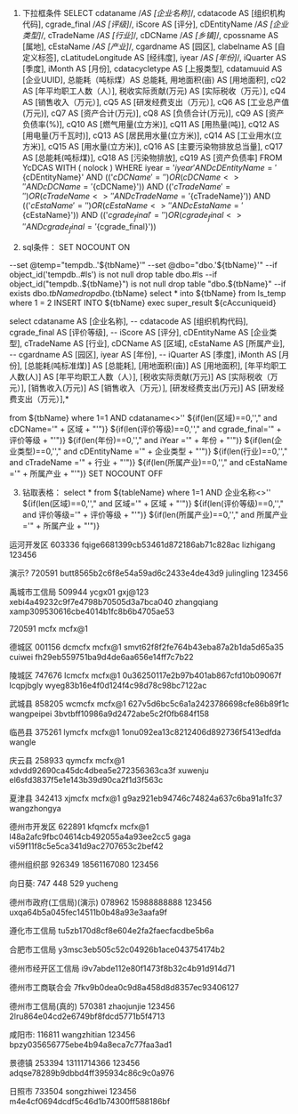 1. 下拉框条件
   SELECT
	cdataname /*AS [企业名称]*/,
	cdatacode AS [组织机构代码],
	cgrade_final /*AS [评级]*/,
	iScore AS [评分],
	cDEntityName /*AS [企业类型]*/,
	cTradeName /*AS [行业]*/,
	cDCName /*AS [乡镇]*/,
	cpossname AS [属地],
	cEstaName /*AS [产业]*/,
	cgardname AS [园区],
	clabelname AS [自定义标签],
	cLatitudeLongitude AS [经纬度],
	iyear /*AS [年份]*/,
	iQuarter AS [季度],
	iMonth AS [月份],
	cdatacycletype AS [上报类型],
	cdatamuuid AS [企业UUID],
	总能耗（吨标煤）AS 总能耗,
	用地面积(亩) AS [用地面积],
	cQ2 AS [年平均职工人数（人）],
	税收实际贡献(万元) AS [实际税收（万元）],
	cQ4 AS [销售收入（万元）],
	cQ5 AS [研发经费支出（万元）],
	cQ6 AS [工业总产值(万元)],
	cQ7 AS [资产合计(万元)],
	cQ8 AS [负债合计(万元)],
	cQ9 AS [资产负债率(%)],
	cQ10 AS [燃气用量(立方米)],
	cQ11 AS [用热量(吨)],
	cQ12 AS [用电量(万千瓦时)],
	cQ13 AS [居民用水量(立方米)],
	cQ14 AS [工业用水(立方米)],
	cQ15 AS [用水量(立方米)],
	cQ16 AS [主要污染物排放总当量],
	cQ17 AS [总能耗(吨标煤)],
	cQ18 AS [污染物排放],
	cQ19 AS [资产负债率] 
FROM
	YcDCAS WITH ( nolock )
WHERE
	iyear = '${iyear}'
	AND cDEntityName = '${cDEntityName}'
	AND (('${cDCName}' ='') OR (cDCName <> '' AND cDCName = '${cDCName}'))
		AND (('${cTradeName}' ='') OR (cTradeName  <> '' AND cTradeName  = '${cTradeName}'))
			AND (('${cEstaName}' ='') OR (cEstaName  <> '' AND cEstaName  = '${cEstaName}'))
				AND (('${cgrade_final}' ='') OR (cgrade_final  <> '' AND cgrade_final  = '${cgrade_final}'))

2. sql条件：
 SET NOCOUNT ON  

--set @temp="tempdb..'${tbName}'"
--set @dbo="dbo.'${tbName}'"
--if object_id('tempdb..#ls') is not null drop table dbo.#ls
--if object_id("tempdb..${tbName}") is not null drop table "dbo.${tbName}"
--if exists dbo.${tbName} drop dbo.${tbName}
select * into ${tbName} from ls_temp where 1 = 2
INSERT INTO ${tbName} exec  super_result ${cAccuniqueid}

select 
	cdataname AS [企业名称],
--	cdatacode AS [组织机构代码],
	cgrade_final AS [评价等级],
--	iScore AS [评分],
	cDEntityName AS [企业类型],
	cTradeName AS [行业],
	cDCName AS [区域],
	cEstaName AS [所属产业],
--	cgardname AS [园区],
	iyear AS [年份],
--	iQuarter AS [季度],
	iMonth AS [月份],
	[总能耗(吨标准煤)] AS [总能耗],
	[用地面积(亩)] AS [用地面积],
	[年平均职工人数(人)] AS [年平均职工人数（人）],
	[税收实际贡献(万元)] AS [实际税收（万元）],
	[销售收入(万元)] AS 	[销售收入（万元）],
	[研发经费支出(万元)] AS [研发经费支出（万元）],*
	
from ${tbName}
where 1=1 AND cdataname<>''
${if(len(区域)==0,''," and cDCName='" + 区域 + "'")}
${if(len(评价等级)==0,''," and cgrade_final='" + 评价等级 + "'")}
${if(len(年份)==0,''," and iYear ='" + 年份 + "'")}
${if(len(企业类型)==0,''," and cDEntityName ='" + 企业类型 + "'")}
${if(len(行业)==0,''," and cTradeName ='" + 行业 + "'")}
${if(len(所属产业)==0,''," and cEstaName ='" + 所属产业 + "'")}
SET NOCOUNT OFF   

3. 钻取表格：
select * from ${tableName}
where 1=1 AND 企业名称<>''
${if(len(区域)==0,''," and 区域='" + 区域 + "'")}
${if(len(评价等级)==0,''," and 评价等级='" + 评价等级 + "'")}
${if(len(所属产业)==0,''," and 所属产业='" + 所属产业 + "'")}



运河开发区 603336 fqige6681399cb53461d872186ab71c828ac lizhigang 123456

演示? 720591 butt8565b2c6f8e54a59ad6c2433e4de43d9 julingling   123456

禹城市工信局 509944 ycgx01 gxj@123 xebi4a49232c9f7e4798b70505d3a7bca040 zhangqiang xamp309530616cbe4014b1fc8b6b4705ae53

720591   mcfx   mcfx@1

德城区 001156 dcmcfx mcfx@1 smvt62f8f2fe764b43eba87a2b1da5d65a35 cuiwei fh29eb559751ba9d4de6aa656e14ff7c7b22

陵城区 747676 lcmcfx mcfx@1 0u36250117e2b97b401ab867cfd10b09067f lcqpjbgly wyeg83b16e4f0d124f4c98d78c98bc7122ac

武城县 858205 wcmcfx mcfx@1 627v5d6bc5c6a1a2423786698cfe86b89f1c wangpeipei 3bvtbff10986a9d2472abe5c2f0fb684f158

临邑县 375261 lymcfx mcfx@1 1onu092ea13c8212406d892736f5413edfda wangle 

庆云县 258933   qymcfx   mcfx@1 xdvdd92690ca45dc4dbea5e272356363ca3f xuwenju el6sfd3837f5e1e143b39d90ca2f1d3f563c

夏津县 342413   xjmcfx   mcfx@1  g9az921eb94746c74824a637c6ba91a1fc37 wangzhongya

德州市开发区 622891  kfqmcfx    mcfx@1  l48a2afc9fbc04614cb492055a4a93ee2cc5 gaga    vi59f11f8c5e5ca341d9ac2707653c2bef42

德州组织部 926349 18561167080 123456

向日葵: 747 448 529 yucheng

德州市政府(工信局)(演示) 078962     15988888888 123456 uxqa64b5a045fec14511b0b48a93e3aafa9f

遵化市工信局 tu5zb170d8cf8e604e2fa2faecfacdbe5b6a

合肥市工信局 y3msc3eb505c52c04926b1ace043754174b2

德州市经开区工信局 i9v7abde112e80f1473f8b32c4b91d914d71

德州市工商联合会 7fkv9b0dea0c9d8a458d8d8357ec93406127

德州市工信局(真的) 570381 zhaojunjie 123456 2lru864e04cd2e6749bf8fdcd5771b5f4713

咸阳市: 116811 wangzhitian 123456 bpzy035656775ebe4b94a8eca7c77faa3ad1

景德镇 253394 13111714366 123456 adqse78289b9dbbd4ff395934c86c9c0a976

日照市 733504 songzhiwei 123456 m4e4cf0694dcdf5c46d1b74300ff588186bf